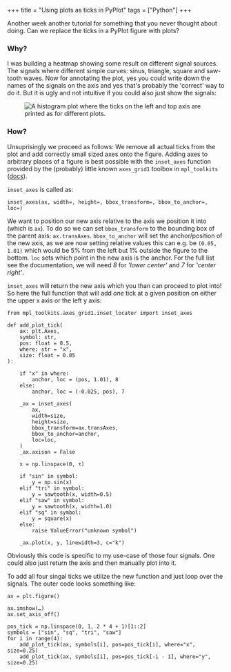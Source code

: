 +++
title = "Using plots as ticks in PyPlot"
tags = ["Python"]
+++

Another week another tutorial for something that you never thought about doing. Can we replace the ticks in a PyPlot figure with plots?

### Why?

I was building a heatmap showing some result on different signal sources. The
signals where different simple curves: sinus, triangle, square and saw-tooth
waves. Now for annotating the plot, yes you could write down the names of the
signals on the axis and yes that's probably the 'correct' way to do it. But it
is ugly and not intuitive if you could also just show the signals:

<figure>
    <img src="/img/heatmap_ticks_plot.png" alt="A histogram plot where the ticks on the left and top axis are printed as for different plots.">
</figure>

### How?

Unsuprisingly we proceed as follows: We remove all actual ticks from the plot
and add correctly small sized axes onto the figure. Adding axes to arbitrary
places of a figure is best possible with the `inset_axes` function
provided by the (probably) little known `axes_grid1` toolbox in
`mpl_toolkits` ([docs](https://matplotlib.org/api/_as_gen/mpl_toolkits.axes_grid1.inset_locator.inset_axes.html#mpl_toolkits.axes_grid1.inset_locator.inset_axes)).

`inset_axes` is called as:

```py3
inset_axes(ax, width=, height=, bbox_transform=, bbox_to_anchor=, loc=)
```

We want to position our new axis relative to the axis we position it into
(which is `ax`). To do so we can set `bbox_transform` to
the bounding box of the parent axis: `ax.transAxes`. `bbox_to_anchor`
will set the anchor/position of the new axis, as we are now setting relative
values this can e.g. be `(0.05, 1.01)` which would be 5% from the
left but 1% outside the figure to the bottom. `loc` sets which point
in the new axis is the anchor. For the full list see the documentation, we will
need _8_ for _'lower center'_ and _7_ for _'center right'_.

`inset_axes` will return the new axis which you than can proceed to
plot into! So here the full function that will add _one_ tick at a given
position on either the upper x axis or the left y axis:

```py3
from mpl_toolkits.axes_grid1.inset_locator import inset_axes

def add_plot_tick(
    ax: plt.Axes,
    symbol: str,
    pos: float = 0.5,
    where: str = "x",
    size: float = 0.05
):

    if "x" in where:
        anchor, loc = (pos, 1.01), 8
    else:
        anchor, loc = (-0.025, pos), 7

    _ax = inset_axes(
        ax,
        width=size,
        height=size,
        bbox_transform=ax.transAxes,
        bbox_to_anchor=anchor,
        loc=loc,
    )
    _ax.axison = False

    x = np.linspace(0, τ)

    if "sin" in symbol:
        y = np.sin(x)
    elif "tri" in symbol:
        y = sawtooth(x, width=0.5)
    elif "saw" in symbol:
        y = sawtooth(x, width=1.0)
    elif "sq" in symbol:
        y = square(x)
    else:
        raise ValueError("unknown symbol")

    _ax.plot(x, y, linewidth=3, c="k")
```

Obviously this code is specific to my use-case of those four signals. One could
also just return the axis and then manually plot into it.

To add all four singal ticks we utilize the new function and just loop over the
signals. The outer code looks something like:


```py3
ax = plt.figure()

ax.imshow(…)
ax.set_axis_off()

pos_tick = np.linspace(0, 1, 2 * 4 + 1)[1::2]
symbols = ["sin", "sq", "tri", "saw"]
for i in range(4):
    add_plot_tick(ax, symbols[i], pos=pos_tick[i], where="x", size=0.25)
    add_plot_tick(ax, symbols[i], pos=pos_tick[-i - 1], where="y", size=0.25)
```
